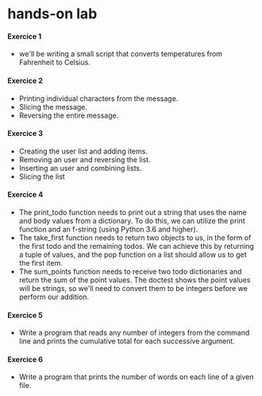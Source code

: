 # hands-on lab

#### Exercice 1

* we'll be writing a small script that converts temperatures from     Fahrenheit to Celsius. 
#### Exercice 2

* Printing individual characters from the message.
* Slicing the message.
* Reversing the entire message.

#### Exercice 3

* Creating the user list and adding items.
* Removing an user and reversing the list.
* Inserting an user and combining lists.
* Slicing the list

#### Exercice 4

* The print_todo function needs to print out a string that uses the name and body values from a dictionary. To do this, we can utilize the print function and an f-string (using Python 3.6 and higher).
* The take_first function needs to return two objects to us, in the form of the first todo and the remaining todos. We can achieve this by returning a tuple of values, and the pop function on a list should allow us to get the first item.
* The sum_points function needs to receive two todo dictionaries and return the sum of the point values. The doctest shows the point values will be strings, so we'll need to convert them to be integers before we perform our addition.

#### Exercice 5

* Write a program that reads any number of integers from the command line and prints the cumulative total for each successive argument.


#### Exercice 6

* Write a program that prints the number of words on each line of a given file.
